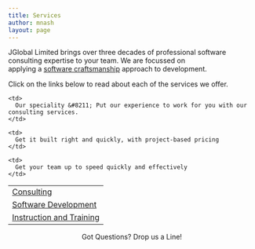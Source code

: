 ```yaml
---
title: Services
author: mnash
layout: page
---
```

JGlobal Limited brings over three decades of professional software consulting expertise to your team. We are focussed on  
applying a <a title="Learn more about Software Craftsmanship and no-compromise development" href="/software-craftsmanship/" target="_new">software craftsmanship</a> approach to development.

Click on the links below to read about each of the services we offer.

<table>
  <tr>
    <td>
      <a href="/consulting">Consulting</a>
    </td>
    
    <td>
      Our speciality &#8211; Put our experience to work for you with our consulting services.
    </td>
  </tr>
  
  <tr>
    <td>
      <a href="/development">Software Development</a>
    </td>
    
    <td>
      Get it built right and quickly, with project-based pricing
    </td>
  </tr>
  
  <tr>
    <td>
      <a href="/training">Instruction and Training</a>
    </td>
    
    <td>
      Get your team up to speed quickly and effectively
    </td>
  </tr>
</table>

  


<center>
  Got Questions? Drop us a Line!
</center>

<div class="contactform" id="cuform2">
</div>